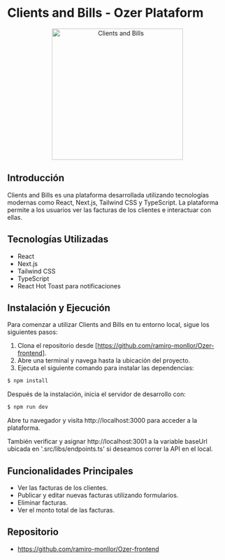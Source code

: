 # Clients and Bills - Ozer Plataform

<p align="center">
<img src="https://static.wixstatic.com/media/772c04_fb9b329a7e3d421e968f5c3fc4fbc6c2~mv2.png/v1/fill/w_186,h_186,al_c,q_85,usm_0.66_1.00_0.01,enc_auto/DALL%C2%B7E%202024-05-14%2014_13_22%20-%20Design%20a%20modern%20and%20simple%20logo%20for%20an%20app%20named%20ozer_bot_%20The%20app%20is%20a.png" width="300" alt="Clients and Bills"/>
</p>

## Introducción

Clients and Bills es una plataforma desarrollada utilizando tecnologías modernas como React, Next.js, Tailwind CSS y TypeScript. La plataforma permite a los usuarios ver las facturas de los clientes e interactuar con ellas.

## Tecnologías Utilizadas

- React
- Next.js
- Tailwind CSS
- TypeScript
- React Hot Toast para notificaciones

## Instalación y Ejecución

Para comenzar a utilizar Clients and Bills en tu entorno local, sigue los siguientes pasos:

1. Clona el repositorio desde [https://github.com/ramiro-monllor/Ozer-frontend].
2. Abre una terminal y navega hasta la ubicación del proyecto.
3. Ejecuta el siguiente comando para instalar las dependencias:

```bash
$ npm install
```

Después de la instalación, inicia el servidor de desarrollo con:

```bash
$ npm run dev
```

Abre tu navegador y visita http://localhost:3000 para acceder a la plataforma.

También verificar y asignar http://localhost:3001 a la variable baseUrl ubicada en '.src/libs/endpoints.ts' si deseamos correr la API en el local.


## Funcionalidades Principales

- Ver las facturas de los clientes.
- Publicar y editar nuevas facturas utilizando formularios.
- Eliminar facturas.
- Ver el monto total de las facturas.

## Repositorio

- https://github.com/ramiro-monllor/Ozer-frontend